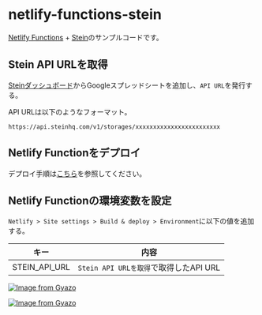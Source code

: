 # netlify-functions-stein

[Netlify Functions](https://docs.netlify.com/functions/overview/) + [Stein](https://steinhq.com/)のサンプルコードです。

## Stein API URLを取得

[Steinダッシュボード](https://dashboard.steinhq.com/dashboard/apis/)からGoogleスプレッドシートを追加し、`API URL`を発行する。

API URLは以下のようなフォーマット。

```
https://api.steinhq.com/v1/storages/xxxxxxxxxxxxxxxxxxxxxxxx
```

## Netlify Functionをデプロイ

デプロイ手順は[こちら](https://kentcdodds.com/blog/super-simple-start-to-netlify-functions)を参照してください。

## Netlify Functionの環境変数を設定

`Netlify > Site settings > Build & deploy > Environment`に以下の値を追加する。

| キー | 内容 |
| -- | -- |
| STEIN_API_URL | `Stein API URLを取得`で取得したAPI URL |

[![Image from Gyazo](https://i.gyazo.com/e48ca87d2afa4f3b5b4ec5bd7b08155d.png)](https://gyazo.com/e48ca87d2afa4f3b5b4ec5bd7b08155d)

[![Image from Gyazo](https://i.gyazo.com/a03aef0af1e96551cfbf48a67d08dcc0.png)](https://gyazo.com/a03aef0af1e96551cfbf48a67d08dcc0)
